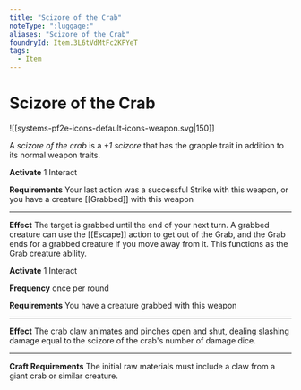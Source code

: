 ```yaml
---
title: "Scizore of the Crab"
noteType: ":luggage:"
aliases: "Scizore of the Crab"
foundryId: Item.3L6tVdMtFc2KPYeT
tags:
  - Item
---
```


# Scizore of the Crab
![[systems-pf2e-icons-default-icons-weapon.svg|150]]

A _scizore of the crab_ is a _+1 scizore_ that has the grapple trait in addition to its normal weapon traits.

**Activate** 1 Interact

**Requirements** Your last action was a successful Strike with this weapon, or you have a creature [[Grabbed]] with this weapon

* * *

**Effect** The target is grabbed until the end of your next turn. A grabbed creature can use the [[Escape]] action to get out of the Grab, and the Grab ends for a grabbed creature if you move away from it. This functions as the Grab creature ability.

**Activate** 1 Interact

**Frequency** once per round

**Requirements** You have a creature grabbed with this weapon

* * *

**Effect** The crab claw animates and pinches open and shut, dealing slashing damage equal to the scizore of the crab's number of damage dice.

* * *

**Craft Requirements** The initial raw materials must include a claw from a giant crab or similar creature.

